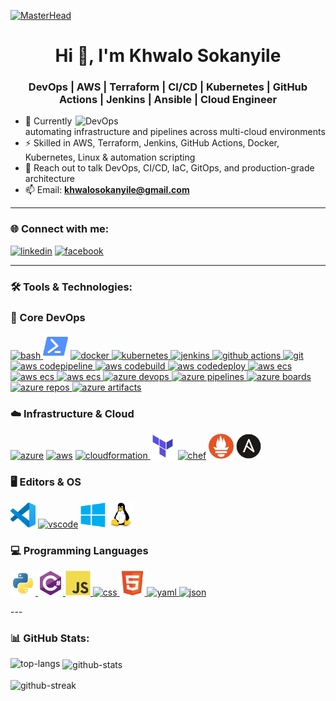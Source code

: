 [![MasterHead](https://i.pinimg.com/originals/87/f3/f1/87f3f1425b217691da645e97dbb50d55.gif)](https://github.com/KhwaloSokanyile007)
<h1 align="center">Hi 👋, I'm Khwalo Sokanyile</h1>
<h3 align="center">DevOps | AWS | Terraform | CI/CD | Kubernetes | GitHub Actions | Jenkins | Ansible | Cloud Engineer</h3>
<img align="right" alt="DevOps" width="400" src="https://media.tenor.com/qJ5evVs-_uUAAAAC/coding.gif">

- 🔭 Currently automating infrastructure and pipelines across multi-cloud environments  
- ⚡ Skilled in AWS, Terraform, Jenkins, GitHub Actions, Docker, Kubernetes, Linux & automation scripting  
- 💬 Reach out to talk DevOps, CI/CD, IaC, GitOps, and production-grade architecture  
- 📫 Email: **khwalosokanyile@gmail.com**

---

<h3>🌐 Connect with me:</h3>
<p>
  <a href="https://linkedin.com/in/khwalo-sokanyile" target="blank"><img src="https://raw.githubusercontent.com/rahuldkjain/github-profile-readme-generator/master/src/images/icons/Social/linked-in-alt.svg" alt="linkedin" height="30" width="40" /></a>
  <a href="https://fb.com/kulture sokanyile" target="blank"><img src="https://raw.githubusercontent.com/rahuldkjain/github-profile-readme-generator/master/src/images/icons/Social/facebook.svg" alt="facebook" height="30" width="40" /></a>
</p>

---

<h3>🛠️ Tools & Technologies:</h3>

<h3>🚀 Core DevOps</h3>
<p>
  <!-- Core DevOps Tools -->
  <a href="https://www.vectorlogo.zone/logos/gnu_bash/" target="_blank" title="Bash">
    <img src="https://www.vectorlogo.zone/logos/gnu_bash/gnu_bash-icon.svg" alt="bash" width="40" height="40" />
  </a>
  <a href="https://docs.microsoft.com/en-us/powershell/" target="_blank"><img src="https://raw.githubusercontent.com/devicons/devicon/master/icons/powershell/powershell-original.svg"         title="Powershell" alt="powershell" width="40" height="40"/></a>
  <a href="https://www.vectorlogo.zone/logos/docker/" target="_blank" title="Docker">
    <img src="https://www.vectorlogo.zone/logos/docker/docker-icon.svg" alt="docker" width="40" height="40" />
  </a>
  <a href="https://www.vectorlogo.zone/logos/kubernetes/" target="_blank" title="Kubernetes">
    <img src="https://www.vectorlogo.zone/logos/kubernetes/kubernetes-icon.svg" alt="kubernetes" width="40" height="40" />
  </a>
  <a href="https://www.vectorlogo.zone/logos/jenkins/" target="_blank" title="Jenkins">
    <img src="https://www.vectorlogo.zone/logos/jenkins/jenkins-icon.svg" alt="jenkins" width="40" height="40" />
  </a>
  <a href="https://www.vectorlogo.zone/logos/github/" target="_blank" title="GitHub Actions">
    <img src="https://www.vectorlogo.zone/logos/github/github-icon.svg" alt="github actions" width="40" height="40" />
  </a>
  <a href="https://git-scm.com/" target="_blank"><img src="https://www.vectorlogo.zone/logos/git-scm/git-scm-icon.svg" title="Git" alt="git" width="40" height="40"/></a>

  <!-- AWS DevOps Services -->
  <a href="https://www.vectorlogo.zone/logos/amazon_codepipeline/" target="_blank" title="AWS CodePipeline">
    <img src="https://svgmix.com/uploads/91d4fa-aws-code-pipeline.svg" alt="aws codepipeline" width="40" height="40" />
  </a>
  <a href="https://www.vectorlogo.zone/logos/amazon_codebuild/" target="_blank" title="AWS CodeBuild">
    <img src="https://svgmix.com/uploads/9a4d56-aws-codebuild.svg" alt="aws codebuild" width="40" height="40" />
  </a>
  <a href="https://www.vectorlogo.zone/logos/amazon_codedeploy/" target="_blank" title="AWS CodeDeploy">
    <img src="https://svgmix.com/uploads/e63dda-aws-codedeploy.svg" alt="aws codedeploy" width="40" height="40" />
  </a>
  <a href="https://www.vectorlogo.zone/logos/amazon_ecs/" target="_blank" title="AWS ECS">
    <img src="https://svgmix.com/uploads/9b9476-aws-ecs.svg" alt="aws ecs" width="40" height="40" />
  </a>
  <a href="https://www.vectorlogo.zone/logos/amazon_ecs/" target="_blank" title="AWS Fargate">
    <img src="https://svgmix.com/uploads/74af61-aws-fargate.svg" alt="aws ecs" width="40" height="40" />
  </a>
  <a href="https://www.vectorlogo.zone/logos/amazon_ecs/" target="_blank" title="AWS EKS">
    <img src="https://svgmix.com/uploads/a18661-aws-eks.svg" alt="aws ecs" width="40" height="40" />
  </a>

  <!-- Azure DevOps Services -->
  <a href="https://www.vectorlogo.zone/logos/azure_devops/" target="_blank" title="Azure DevOps">
    <img src="https://svgmix.com/uploads/azure/c77be5-azure-devops.svg" alt="azure devops" width="40" height="40" />
  </a>
  <a href="https://www.vectorlogo.zone/logos/azure_pipelines/" target="_blank" title="Azure Pipelines">
    <img src="https://svgmix.com/uploads/azure-patterns/f8f67b-azure-pipelines.svg" alt="azure pipelines" width="40" height="40" />
  </a>
  <a href="https://www.vectorlogo.zone/logos/azure_boards/" target="_blank" title="Azure Boards">
    <img src="https://svgmix.com/uploads/azure-patterns/4fc9e1-azure-boards.svg" alt="azure boards" width="40" height="40" />
  </a>
  <a href="https://www.vectorlogo.zone/logos/azure_repos/" target="_blank" title="Azure Repos">
    <img src="https://svgmix.com/uploads/azure-patterns/ffd2ef-azure-repos.svg" alt="azure repos" width="40" height="40" />
  </a>
  <a href="https://www.vectorlogo.zone/logos/azure_artifacts/" target="_blank" title="Azure Artifacts">
    <img src="https://svgmix.com/uploads/azure-patterns/1354b4-azure-artifacts.svg" alt="azure artifacts" width="40" height="40" />
  </a>
</p>


<h3>☁️ Infrastructure & Cloud</h3>
<p>
  <a href="https://azure.microsoft.com/en-us/" target="_blank"><img src="https://www.vectorlogo.zone/logos/microsoft_azure/microsoft_azure-icon.svg" title="Azure Cloud" alt="azure" width="40" height="40"/></a>
  <a href="https://aws.amazon.com/" target="_blank"><img src="https://cdn.jsdelivr.net/gh/simple-icons/simple-icons/icons/amazonaws.svg" title="AWS Cloud"  alt="aws" width="40" height="40"/></a>
  <a href="https://docs.aws.amazon.com/AWSCloudFormation/latest/UserGuide/Welcome.html" target="_blank"><img src="https://www.vectorlogo.zone/logos/amazon_cloudformation/amazon_cloudformation-icon.svg" title="AWS CloudFormation"  alt="cloudformation" width="40" height="40"/>    </a>
  <a href="https://www.terraform.io/" target="_blank"><img src="https://raw.githubusercontent.com/devicons/devicon/master/icons/terraform/terraform-original.svg" title="Terraform"  alt="terraform" width="40" height="40"/></a>
  <a href="https://www.chef.io/" target="_blank"><img src="https://www.vectorlogo.zone/logos/chefio/chefio-icon.svg" title="Chef"  alt="chef" width="40" height="40"/></a>
  <a href="https://prometheus.io/" target="_blank"><img src="https://raw.githubusercontent.com/devicons/devicon/master/icons/prometheus/prometheus-original.svg" title="Prometheus"  alt="prometheus" width="40" height="40"/></a>
  <a href="https://www.ansible.com/" target="_blank"><img src="https://raw.githubusercontent.com/devicons/devicon/master/icons/ansible/ansible-original.svg" title="Ansible"  alt="ansible" width="40" height="40"/></a>
</p>

<h3>🖥️ Editors & OS</h3>
<p>
  <a href="https://code.visualstudio.com/" target="_blank"><img src="https://raw.githubusercontent.com/devicons/devicon/master/icons/vscode/vscode-original.svg" title="Visual Studio Code"  alt="vscode" width="40" height="40"/></a>
  <a href="https://code.visualstudio.com/" target="_blank"><img src="https://svgmix.com/uploads/a1284f-visual-studio.svg" title="Visual Studio"  alt="vscode" width="40" height="40"/></a>
  <a href="https://www.microsoft.com/en-us/windows" target="_blank"><img src="https://raw.githubusercontent.com/devicons/devicon/master/icons/windows8/windows8-original.svg" title="Windows" alt="windows" width="40" height="40"/></a>
  <a href="https://www.gnu.org/software/bash/" target="_blank"><img src="https://raw.githubusercontent.com/devicons/devicon/master/icons/linux/linux-original.svg" title="Linux"  alt="linux" width="40" height="40"/></a>
</p>

<h3>💻 Programming Languages</h3>
<p>
  <a href="https://www.python.org/" target="_blank">
    <img src="https://raw.githubusercontent.com/devicons/devicon/master/icons/python/python-original.svg" title="Python" alt="python" width="40" height="40"/>
  </a>
  <a href="https://learn.microsoft.com/en-us/dotnet/csharp/" target="_blank">
    <img src="https://raw.githubusercontent.com/devicons/devicon/master/icons/csharp/csharp-original.svg" title="C#" alt="csharp" width="40" height="40"/>
  </a>
  <a href="https://developer.mozilla.org/en-US/docs/Web/JavaScript" target="_blank">
    <img src="https://raw.githubusercontent.com/devicons/devicon/master/icons/javascript/javascript-original.svg" title="JavaScript" alt="javascript" width="40" height="40"/>
  </a>
  <a href="https://developer.mozilla.org/en-US/docs/Web/CSS" target="_blank">
    <img src="https://svgmix.com/uploads/a3c5e2-css-3.svg" title="CSS" alt="css" width="40" height="40"/>
  </a>
  <a href="https://developer.mozilla.org/en-US/docs/Web/HTML" target="_blank">
    <img src="https://raw.githubusercontent.com/devicons/devicon/master/icons/html5/html5-original.svg" title="HTML" alt="html" width="40" height="40"/>
  </a>
  <a href="https://yaml.org/" target="_blank">
    <img src="https://svgmix.com/uploads/jetbrains/f3783e-file-yaml.svg" title="YAML" alt="yaml" width="40" height="40"/>
  </a>
  <a href="https://www.json.org/json-en.html" target="_blank">
    <img src="https://svgmix.com/uploads/bootstrap/fa89d0-filetype-json.svg" title="JSON" alt="json" width="40" height="40"/>
  </a>
</p>
---

<h3>📊 GitHub Stats:</h3>

<p><img align="left" src="https://github-readme-stats.vercel.app/api/top-langs?username=KhwaloSokanyile007&show_icons=true&locale=en&layout=compact" alt="top-langs" /></p>

<p>&nbsp;<img align="center" src="https://github-readme-stats.vercel.app/api?username=KhwaloSokanyile007&show_icons=true&locale=en" alt="github-stats" /></p>

<p><img align="center" src="https://github-readme-streak-stats.herokuapp.com/?user=KhwaloSokanyile007&" alt="github-streak" /></p>
